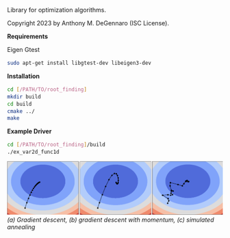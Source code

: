 Library for optimization algorithms.

Copyright 2023 by Anthony M. DeGennaro (ISC License).

**Requirements**

Eigen
Gtest
```sh
sudo apt-get install libgtest-dev libeigen3-dev
```

**Installation**

```sh
cd [/PATH/TO/root_finding]
mkdir build
cd build
cmake ../
make
```

**Example Driver**

```sh
cd [/PATH/TO/root_finding]/build
./ex_var2d_func1d
```

![](https://github.com/adegenna/optimizer/blob/master/figs/optimizer.png)
*(a) Gradient descent, (b) gradient descent with momentum, (c) simulated annealing*

